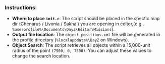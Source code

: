 
### Instructions:
- **Where to place `init.c`**: The script should be placed in the specfic map dir (Chenarus / Livonia / Sakhal) you are opening in editor,(e.g., `%userprofile%\Documents\DayZ\Editor\Missions`).
- **Output file location**: The `object_positions.xml` file will be generated in the profile directory (`%localappdata%\DayZ` on Windows).
- **Object Search**: The script retrieves all objects within a 15,000-unit radius of the point `(7500, 0, 7500)`. You can adjust these values to change the search location.

